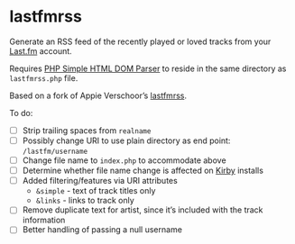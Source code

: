 # lastfmrss

Generate an RSS feed of the recently played or loved tracks from your [Last.fm](https://www.last.fm/) account.

Requires [PHP Simple HTML DOM Parser](https://simplehtmldom.sourceforge.io/) to reside in the same directory as `lastfmrss.php` file.

Based on a fork of Appie Verschoor’s [lastfmrss](https://github.com/xiffy/lastfmrss).

To do:

- [ ] Strip trailing spaces from `realname`
- [ ] Possibly change URI to use plain directory as end point: `/lastfm/username`
- [ ] Change file name to `index.php` to accommodate above
- [ ] Determine whether file name change is affected on [Kirby](https://getkirby.com/) installs
- [ ] Added filtering/features via URI attributes
	- `&simple` - text of track titles only
	- `&links` - links to track only
- [ ] Remove duplicate text for artist, since it’s included with the track information
- [ ] Better handling of passing a null username
